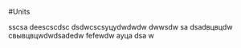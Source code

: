 #Units

sscsa
deescscdsc
dsdwcscsуцуdwdwdw
dwwsdw
sa
dsadвцвцdw
свывцвцwdwdsadedw
fefewdw
ауца
dsa
w
